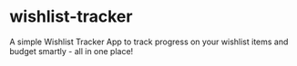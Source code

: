 # wishlist-tracker
A simple Wishlist Tracker App to track progress on your wishlist items and budget smartly - all in one place!
